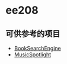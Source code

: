 # ee208

## 可供参考的项目

- [BookSearchEngine](https://github.com/yyong119/BookSearchEngine)
- [MusicSpotlight](https://github.com/yuchenlin/MusicSpotlight)
